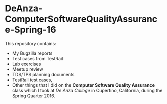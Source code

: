 # DeAnza-ComputerSoftwareQualityAssurance-Spring-16
This repository contains:
- My Bugzilla reports
- Test cases from TestRail 
- Lab exercises 
- Meetup review
- TDS/TPS planning documents
- TestRail test cases,
- Other things that I did on the **Computer Software Quality Assurance** class which I took at *De Anza College* in Cupertino, California, during the Spring Quarter 2016.
